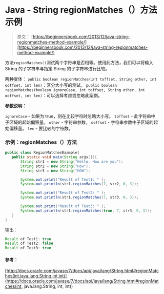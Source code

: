 # Java - String regionMatches（）方法示例

> 原文： [https://beginnersbook.com/2013/12/java-string-regionmatches-method-example/](https://beginnersbook.com/2013/12/java-string-regionmatches-method-example/)

方法`regionMatches()`测试两个字符串是否相等。使用此方法，我们可以将输入 String 的子字符串与指定 String 的子字符串进行比较。

两种变体：
`public boolean regionMatches(int toffset, String other, int ooffset, int len)`：区分大小写的测试。
`public boolean regionMatches(boolean ignoreCase, int toffset, String other, int ooffset, int len)`：可以选择考虑或忽略此案例。

**参数说明：**

`ignoreCase` - 如果为 true，则在比较字符时忽略大小写。
`toffset` - 此字符串中子区域的起始偏移量。
`other` - 字符串参数。
`ooffset` - 字符串参数中子区域的起始偏移量。
`len` - 要比较的字符数。

### 示例：regionMatches（）方法

```java
public class RegionMatchesExample{
   public static void main(String args[]){
       String str1 = new String("Hello, How are you");
       String str2 = new String("How");
       String str3 = new String("HOW");

       System.out.print("Result of Test1: " );
       System.out.println(str1.regionMatches(7, str2, 0, 3));

       System.out.print("Result of Test2: " );
       System.out.println(str1.regionMatches(7, str3, 0, 3));

       System.out.print("Result of Test3: " );
       System.out.println(str1.regionMatches(true, 7, str3, 0, 3));
   }
}
```

输出：

```java
Result of Test1: true
Result of Test2: false
Result of Test3: true
```

#### 参考：

[http://docs.oracle.com/javase/7/docs/api/java/lang/String.html#regionMatches(int,java.lang.String,int,int)](https://docs.oracle.com/javase/7/docs/api/java/lang/String.html#regionMatches(int, java.lang.String, int, int))